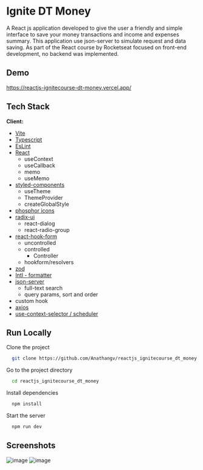 
# Ignite DT Money

A React js application developed to give the user a friendly and simple interface to save your money transactions and income and expenses summary.
This application use json-server to simulate request and data saving.
As part of the React course by Rocketseat focused on front-end development, no backend was implemented.


## Demo

https://reactjs-ignitecourse-dt-money.vercel.app/


## Tech Stack

**Client:** 
 - [Vite](https://vitejs.dev/)
 - [Typescript](https://www.typescriptlang.org/)
 - [EsLint](https://eslint.org/)
 - [React](https://reactjs.org/)
   - useContext
   - useCallback
   - memo
   - useMemo
 - [styled-components](https://styled-components.com/)
   - useTheme
   - ThemeProvider
   - createGlobalStyle
 - [phosphor icons](https://phosphoricons.com/)
 - [radix-ui](https://www.radix-ui.com/)
   - react-dialog
   - react-radio-group
 - [react-hook-form](https://react-hook-form.com/)
   - uncontrolled
   - controlled
     - Controller
   - hookform/resolvers
 - [zod](https://github.com/colinhacks/zod)
 - [Intl - formatter](https://developer.mozilla.org/pt-BR/docs/Web/JavaScript/Reference/Global_Objects/Intl)
 - [json-server](https://www.npmjs.com/package/json-server)
   - full-text search
   - query params, sort and order
 - custom hook
 - [axios](https://www.npmjs.com/package/axios)
 - [use-context-selector / scheduler](https://www.npmjs.com/package/use-context-selector)



## Run Locally

Clone the project

```bash
  git clone https://github.com/Anathangv/reactjs_ignitecourse_dt_money.git
```

Go to the project directory

```bash
  cd reactjs_ignitecourse_dt_money
```

Install dependencies

```bash
  npm install
```

Start the server

```bash
  npm run dev
```


## Screenshots

![image](https://user-images.githubusercontent.com/14235259/213698628-340e9ebd-6878-407e-9d49-eaaeb11253ce.png)
![image](https://user-images.githubusercontent.com/14235259/213698808-758f0fd8-62de-4ab7-a52e-28d797c4b63e.png)

